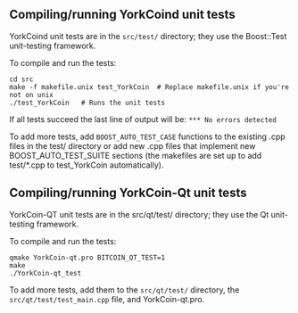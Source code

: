 Compiling/running YorkCoind unit tests
------------------------------------

YorkCoind unit tests are in the `src/test/` directory; they
use the Boost::Test unit-testing framework.

To compile and run the tests:

	cd src
	make -f makefile.unix test_YorkCoin  # Replace makefile.unix if you're not on unix
	./test_YorkCoin   # Runs the unit tests

If all tests succeed the last line of output will be:
`*** No errors detected`

To add more tests, add `BOOST_AUTO_TEST_CASE` functions to the existing
.cpp files in the test/ directory or add new .cpp files that
implement new BOOST_AUTO_TEST_SUITE sections (the makefiles are
set up to add test/*.cpp to test_YorkCoin automatically).


Compiling/running YorkCoin-Qt unit tests
---------------------------------------

YorkCoin-QT unit tests are in the src/qt/test/ directory; they
use the Qt unit-testing framework.

To compile and run the tests:

	qmake YorkCoin-qt.pro BITCOIN_QT_TEST=1
	make
	./YorkCoin-qt_test

To add more tests, add them to the `src/qt/test/` directory,
the `src/qt/test/test_main.cpp` file, and YorkCoin-qt.pro.
